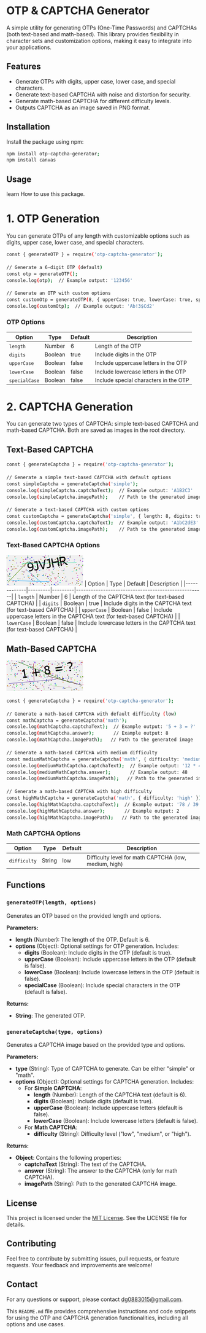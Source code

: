 # OTP & CAPTCHA Generator

A simple utility for generating OTPs (One-Time Passwords) and CAPTCHAs (both text-based and math-based). This library provides flexibility in character sets and customization options, making it easy to integrate into your applications.

## Features

- Generate OTPs with digits, upper case, lower case, and special characters.
- Generate text-based CAPTCHA with noise and distortion for security.
- Generate math-based CAPTCHA for different difficulty levels.
- Outputs CAPTCHA as an image saved in PNG format.

## Installation

Install the package using npm:

```bash
npm install otp-captcha-generator;
npm install canvas
```
## Usage
learn How to use this package.

# 1. OTP Generation

You can generate OTPs of any length with customizable options such as digits, upper case, lower case, and special characters.
```bash
const { generateOTP } = require('otp-captcha-generator');

// Generate a 6-digit OTP (default)
const otp = generateOTP();
console.log(otp);  // Example output: '123456'

// Generate an OTP with custom options
const customOtp = generateOTP(8, { upperCase: true, lowerCase: true, specialCase: true });
console.log(customOtp);  // Example output: 'Ab!3$Cd2'
```
### OTP Options

| Option      | Type    | Default | Description                                |
|-------------|---------|---------|--------------------------------------------|
| `length`    | Number  | 6       | Length of the OTP                          |
| `digits`    | Boolean | true    | Include digits in the OTP                  |
| `upperCase` | Boolean | false   | Include uppercase letters in the OTP       |
| `lowerCase` | Boolean | false   | Include lowercase letters in the OTP       |
| `specialCase` | Boolean | false | Include special characters in the OTP       |

# 2. CAPTCHA Generation
You can generate two types of CAPTCHA: simple text-based CAPTCHA and math-based CAPTCHA. Both are saved as images in the root directory.

## Text-Based CAPTCHA

```bash
const { generateCaptcha } = require('otp-captcha-generator');

// Generate a simple text-based CAPTCHA with default options
const simpleCaptcha = generateCaptcha('simple');
console.log(simpleCaptcha.captchaText);  // Example output: 'A1B2C3'
console.log(simpleCaptcha.imagePath);    // Path to the generated image

// Generate a text-based CAPTCHA with custom options
const customCaptcha = generateCaptcha('simple', { length: 8, digits: true, upperCase: true, lowerCase: true });
console.log(customCaptcha.captchaText);  // Example output: 'A1bC2dE3'
console.log(customCaptcha.imagePath);    // Path to the generated image
```
### Text-Based CAPTCHA Options
![Math-Based CAPTCHA](./simple.png)
| Option      | Type    | Default | Description                                        |
|-------------|---------|---------|----------------------------------------------------|
| `length`    | Number  | 6       | Length of the CAPTCHA text (for text-based CAPTCHA) |
| `digits`    | Boolean | true    | Include digits in the CAPTCHA text (for text-based CAPTCHA) |
| `upperCase` | Boolean | false   | Include uppercase letters in the CAPTCHA text (for text-based CAPTCHA) |
| `lowerCase` | Boolean | false   | Include lowercase letters in the CAPTCHA text (for text-based CAPTCHA) |


## Math-Based CAPTCHA
![Math-Based CAPTCHA](./math.png)
```bash
const { generateCaptcha } = require('otp-captcha-generator');

// Generate a math-based CAPTCHA with default difficulty (low)
const mathCaptcha = generateCaptcha('math');
console.log(mathCaptcha.captchaText);  // Example output: '5 + 3 = ?'
console.log(mathCaptcha.answer);       // Example output: 8
console.log(mathCaptcha.imagePath);   // Path to the generated image

// Generate a math-based CAPTCHA with medium difficulty
const mediumMathCaptcha = generateCaptcha('math', { difficulty: 'medium' });
console.log(mediumMathCaptcha.captchaText);  // Example output: '12 * 4 = ?'
console.log(mediumMathCaptcha.answer);       // Example output: 48
console.log(mediumMathCaptcha.imagePath);   // Path to the generated image

// Generate a math-based CAPTCHA with high difficulty
const highMathCaptcha = generateCaptcha('math', { difficulty: 'high' });
console.log(highMathCaptcha.captchaText);  // Example output: '78 / 39 = ?'
console.log(highMathCaptcha.answer);       // Example output: 2
console.log(highMathCaptcha.imagePath);   // Path to the generated image
```
### Math CAPTCHA Options

| Option      | Type    | Default | Description                                      |
|-------------|---------|---------|--------------------------------------------------|
| `difficulty` | String  | low     | Difficulty level for math CAPTCHA (low, medium, high) |

## Functions

### `generateOTP(length, options)`

Generates an OTP based on the provided length and options.

**Parameters:**

- **length** (Number): The length of the OTP. Default is 6.
- **options** (Object): Optional settings for OTP generation. Includes:
  - **digits** (Boolean): Include digits in the OTP (default is true).
  - **upperCase** (Boolean): Include uppercase letters in the OTP (default is false).
  - **lowerCase** (Boolean): Include lowercase letters in the OTP (default is false).
  - **specialCase** (Boolean): Include special characters in the OTP (default is false).

**Returns:**

- **String**: The generated OTP.

### `generateCaptcha(type, options)`

Generates a CAPTCHA image based on the provided type and options.

**Parameters:**

- **type** (String): Type of CAPTCHA to generate. Can be either "simple" or "math".
- **options** (Object): Optional settings for CAPTCHA generation. Includes:
  - For **Simple CAPTCHA**:
    - **length** (Number): Length of the CAPTCHA text (default is 6).
    - **digits** (Boolean): Include digits (default is true).
    - **upperCase** (Boolean): Include uppercase letters (default is false).
    - **lowerCase** (Boolean): Include lowercase letters (default is false).
  - For **Math CAPTCHA**:
    - **difficulty** (String): Difficulty level ("low", "medium", or "high").

**Returns:**

- **Object**: Contains the following properties:
  - **captchaText** (String): The text of the CAPTCHA.
  - **answer** (String): The answer to the CAPTCHA (only for math CAPTCHA).
  - **imagePath** (String): Path to the generated CAPTCHA image.

## License

This project is licensed under the [MIT License](LICENSE). See the LICENSE file for details.

## Contributing

Feel free to contribute by submitting issues, pull requests, or feature requests. Your feedback and improvements are welcome!

## Contact

For any questions or support, please contact [dg0883015@gmail.com](mailto:dg0883015@gmail.com).

This `README.md` file provides comprehensive instructions and code snippets for using the OTP and CAPTCHA generation functionalities, including all options and use cases.
